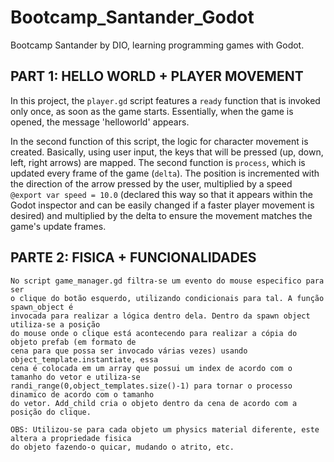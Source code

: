 # Bootcamp_Santander_Godot
Bootcamp Santander by DIO, learning programming games with Godot.


## PART 1: HELLO WORLD + PLAYER MOVEMENT

In this project, the `player.gd` script features a `ready` function that is invoked only once, as soon as the game starts. Essentially, when the game is opened, the message 'helloworld' appears.

In the second function of this script, the logic for character movement is created. Basically, using user input, the keys that will be pressed (up, down, left, right arrows) are mapped. The second function is `process`, which is updated every frame of the game (`delta`). The position is incremented with the direction of the arrow pressed by the user, multiplied by a speed `@export var speed = 10.0` (declared this way so that it appears within the Godot inspector and can be easily changed if a faster player movement is desired) and multiplied by the delta to ensure the movement matches the game's update frames.


## PARTE 2: FISICA + FUNCIONALIDADES
    No script game_manager.gd filtra-se um evento do mouse especifico para ser
    o clique do botão esquerdo, utilizando condicionais para tal. A função spawn_object é
    invocada para realizar a lógica dentro dela. Dentro da spawn object utiliza-se a posição 
    do mouse onde o clique está acontecendo para realizar a cópia do objeto prefab (em formato de
    cena para que possa ser invocado várias vezes) usando object_template.instantiate, essa 
    cena é colocada em um array que possui um index de acordo com o tamanho do vetor e utiliza-se
    randi_range(0,object_templates.size()-1) para tornar o processo dinamico de acordo com o tamanho
    do vetor. Add_child cria o objeto dentro da cena de acordo com a posição do clique. 

    OBS: Utilizou-se para cada objeto um physics material diferente, este altera a propriedade fisica 
    do objeto fazendo-o quicar, mudando o atrito, etc. 